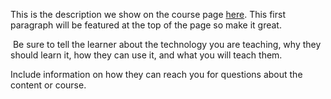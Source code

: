 This is the description we show on the course page [here](https://lab.github.com/05365863216/hickendini-boyle-gordun-mu). This first paragraph will be featured at the top of the page so make it great.
​

​
Be sure to tell the learner about the technology you are teaching, why they should learn it, how they can use it, and what you will teach them.
​


Include information on how they can reach you for questions about the content or course. 